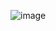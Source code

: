 ![image](https://github.com/alberthosc/Automacao-Industrial/assets/53822577/2ffb5326-d59d-4336-84a9-4007aa047efb)
